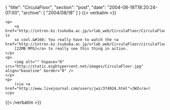{
  "title": "CirculaFloor",
  "section": "post",
  "date": "2004-08-18T18:20:24-07:00",
  "archive": [
    "2004/08/18"
  ]
}
{{< verbatim >}}

    <p>
        <a href="http://intron.kz.tsukuba.ac.jp/vrlab_web/CirculaFloor/CirculaFloor_e.htm">This</a> is
        so cool.&#160; You really have to watch the <a href="http://intron.kz.tsukuba.ac.jp/vrlab_web/CirculaFloor/circulafloor.mpg">video
        [22MB MPG]</a> to really see this thing in action.
    </p>
    <p>
        <img alt="" hspace="0" src="http://static.eightypercent.net/images/CirculaFloor.jpg" align="baseline" border="0" />
    </p>
    <p>
        (via <a href="http://www.livejournal.com/users/jwz/374924.html">JWZ</a>)
    </p>

{{< /verbatim >}}
